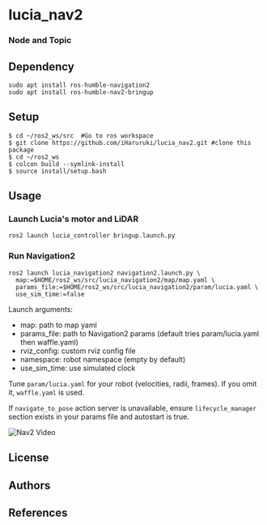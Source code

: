 # lucia_nav2
### Node and Topic
## Dependency
```shell
sudo apt install ros-humble-navigation2    
sudo apt install ros-humble-nav2-bringup
```
## Setup
```
$ cd ~/ros2_ws/src  #Go to ros workspace
$ git clone https://github.com/iHaruruki/lucia_nav2.git #clone this package
$ cd ~/ros2_ws
$ colcon build --symlink-install
$ source install/setup.bash
```
## Usage
### Launch Lucia's motor and LiDAR
```shell
ros2 launch lucia_controller bringup.launch.py
```
### Run Navigation2
```shell
ros2 launch lucia_navigation2 navigation2.launch.py \
  map:=$HOME/ros2_ws/src/lucia_navigation2/map/map.yaml \
  params_file:=$HOME/ros2_ws/src/lucia_navigation2/param/lucia.yaml \
  use_sim_time:=false
```
Launch arguments:
- map: path to map yaml
- params_file: path to Navigation2 params (default tries param/lucia.yaml then waffle.yaml)
- rviz_config: custom rviz config file
- namespace: robot namespace (empty by default)
- use_sim_time: use simulated clock

Tune `param/lucia.yaml` for your robot (velocities, radii, frames). If you omit it, `waffle.yaml` is used.

If `navigate_to_pose` action server is unavailable, ensure `lifecycle_manager` section exists in your params file and autostart is true.

![Nav2 Video](media/nav2.gif)

## License
## Authors
## References
